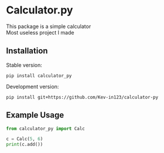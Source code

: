 # Calculator.py

This package is a simple calculator<br>
Most useless project I made

## Installation

Stable version:

```
pip install calculator_py
```

Development version:

```
pip install git+https://github.com/Kev-in123/calculator-py
```

## Example Usage

```python
from calculator_py import Calc

c = Calc(5, 6)
print(c.add())
```
